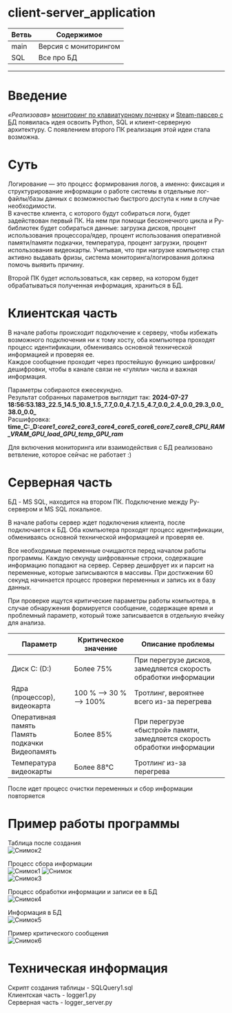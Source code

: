# client-server_application

|**Ветвь**|**Содержимое**|
|---------|--------------|
|main|Версия с мониторингом|
|SQL|Все про БД|

-----------------

# Введение

*«Реализовав»* [мониторинг по клавиатурному почерку](https://github.com/DerbiLow/Authentication-by-keyboard-handwriting) и [Steam-парсер с БД](https://github.com/DerbiLow/Steam-Parser) появилась идея освоить Python, SQL и клиент-серверную архитектуру. С появлением второго ПК реализация этой идеи стала возможна.

# Суть 

Логирование  — это процесс формирования логов, а именно: фиксация и структурирование информации о работе системы в отдельные лог-файлы/базы данных с возможностью быстрого доступа к ним в случае необходимости.<br>
В качестве клиента, с которого будут собираться логи, будет задействован первый ПК. На нем при помощи бесконечного цикла и Py-библиотек будет собираться данные: загрузка дисков, процент использования процессора/ядер, процент использования оперативной памяти/памяти подкачки, температура, процент загрузки, процент использования видеокарты. Учитывая, что при нагрузке компьютер стал активно выдавать фризы, система мониторинга/логирования должна помочь выявить причину.

Второй ПК будет использоваться, как сервер, на котором будет обрабатываться полученная информация, храниться в БД.

# Клиентская часть

В начале работы происходит подключение к серверу, чтобы избежать возможного подключения ни к тому хосту, оба компьютера проходят процесс идентификации, обмениваясь основной технической информацией и проверяя ее. <br>
Каждое сообщение проходит через простейшую функцию шифровки/дешифровки, чтобы в канале связи не «гуляли» числа и важная информация.<br>

Параметры собираются ежесекундно.<br> 
Результат собранных параметров выглядит так: **2024-07-27 18:56:53.183_22.5_14.5_10.8_1.5_7.7_0.0_4.7_1.5_4.7_0.0_2.4_0.0_29.3_0.0_38.0_0.0_** <br>
Расшифровка: **time_C:_D:_core1_core2_core3_core4_core5_core6_core7_core8_CPU_RAM_VRAM_GPU_load_GPU_temp_GPU_ram_**

Для включения мониторинга или взаимодействия с БД реализовано ветвление, которое сейчас не работает :)

# Серверная часть

БД - MS SQL, находится на втором ПК. Подключение между Py-сервером и MS SQL локальное.

В начале работы сервер ждет подключения клиента, после подключается к БД. Оба компьютера проходят процесс идентификации, обмениваясь основной технической информацией и проверяя ее.<br>

Все необходимые переменные очищаются перед началом работы программы. Каждую секунду шифрованные строки, содержащие информацию попадают на сервер. Сервер дешифрует их и парсит на переменные, которые записываются в массивы. При достижении 60 секунд начинается процесс проверки переменных и запись их в базу данных.

При проверке ищутся критические параметры работы компьютера, в случае обнаружения формируется сообщение, содержащее время и проблемный параметр, который тоже записывается в отдельную ячейку для анализа.

|**Параметр**|**Критическое значение**|**Описание проблемы**|
|---------|--------------|-----------------|
| Диск C: (D:) | Более 75%| При перегрузе дисков, замедляется скорость обработки информации|
|Ядра (процессор), видеокарта|100 % --> 30 % --> 100%| Тротлинг, вероятнее всего из-за перегрева|
|Оперативная память <br> Память подкачки <br> Видеопамять| Более 85% |  При перегрузе «быстрой» памяти, замедляется скорость обработки информации|
|Температура видеокарты | Более 88°С| Тротлинг из-за перегрева|

После идет процесс очистки переменных и сбор информации повторяется

# Пример работы программы

Таблица после создания<br>
![Снимок2](https://github.com/user-attachments/assets/992b4d1c-40d4-4a5c-806f-701f1ec22ea1)

Процесс сбора информации<br>
![Снимок1](https://github.com/user-attachments/assets/e8d2af21-76d8-44c1-b3a1-3817deea37b8)
![Снимок](https://github.com/user-attachments/assets/e1cd1e3d-070b-4eae-b6f4-ceca29013cdb)<br>
![Снимок3](https://github.com/user-attachments/assets/2b4df12d-0d34-4edd-b720-5cae711bd6b9)<br>

Процесс обработки информации и записи ее в БД<br>
![Снимок4](https://github.com/user-attachments/assets/24cbc5e2-2ecd-44b6-b3f4-a16568cf1931)

Информация в БД<br>
![Снимок5](https://github.com/user-attachments/assets/fa744478-8261-493f-b0da-6cf1a5b7e542)

Пример критического сообщения<br>
![Снимок6](https://github.com/user-attachments/assets/6fb0bcde-b632-45b5-ac6c-3a6a493e4da9)


# Техническая информация

Скрипт создания таблицы - SQLQuery1.sql<br>
Клиентская часть - logger1.py<br>
Серверная часть - logger_server.py
